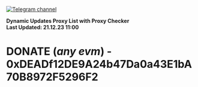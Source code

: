 [![Telegram channel](https://img.shields.io/endpoint?url=https://runkit.io/damiankrawczyk/telegram-badge/branches/master?url=https://t.me/n4z4v0d)](https://t.me/n4z4v0d) 

**Dynamic Updates Proxy List with Proxy Checker**  
**Last Updated: 21.12.23 11:00**

# DONATE (_any evm_) - 0xDEADf12DE9A24b47Da0a43E1bA70B8972F5296F2
